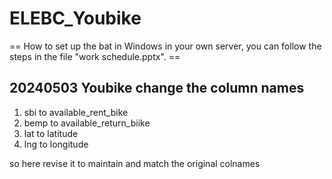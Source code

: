 # ELEBC_Youbike
== How to set up the bat in Windows in your own server, you can follow the steps in the file "work schedule.pptx". ==

## 20240503 Youbike change the column names
1. sbi to available_rent_bike
2. bemp to available_return_biike
3. lat to latitude
4. lng to longitude

so here revise it to maintain and match the original colnames
